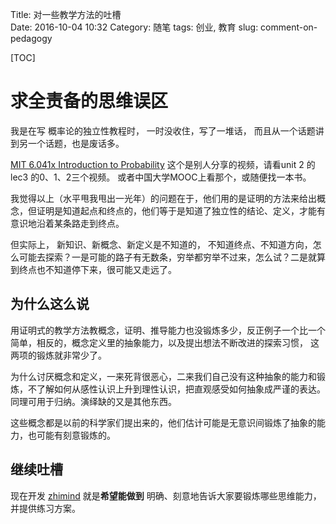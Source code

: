 Title: 对一些教学方法的吐槽  
Date: 2016-10-04 10:32
Category: 随笔
tags: 创业, 教育
slug: comment-on-pedagogy

[TOC]

# 求全责备的思维误区

我是在写 概率论的独立性教程时， 一时没收住，写了一堆话， 而且从一个话题讲到另一个话题，也是废话多。

[MIT 6.041x Introduction to Probability](http://pan.baidu.com/s/1i3pjMPR) 这个是别人分享的视频，请看unit 2 的 lec3 的0、1、2三个视频。 或者中国大学MOOC上看那个，或随便找一本书。

我觉得以上（水平甩我甩出一光年）的问题在于，他们用的是证明的方法来给出概念，但证明是知道起点和终点的，他们等于是知道了独立性的结论、定义，才能有意识地沿着某条路走到终点。

但实际上， 新知识、新概念、新定义是不知道的， 不知道终点、不知道方向，怎么可能去探索？一是可能的路子有无数条，穷举都穷举不过来，怎么试？二是就算到终点也不知道停下来，很可能又走远了。

## 为什么这么说

用证明式的教学方法教概念，证明、推导能力也没锻炼多少，反正例子一个比一个简单，相反的，概念定义里的抽象能力，以及提出想法不断改进的探索习惯， 这两项的锻炼就非常少了。

为什么讨厌概念和定义，一来死背很恶心，二来我们自己没有这种抽象的能力和锻炼，不了解如何从感性认识上升到理性认识，把直观感受如何抽象成严谨的表达。同理可用于归纳。演绎缺的又是其他东西。

这些概念都是以前的科学家们提出来的，他们估计可能是无意识间锻炼了抽象的能力，也可能有刻意锻炼的。

## 继续吐槽

现在开发 [zhimind](http://zhimind.com) 就是**希望能做到** 明确、刻意地告诉大家要锻炼哪些思维能力，并提供练习方案。
